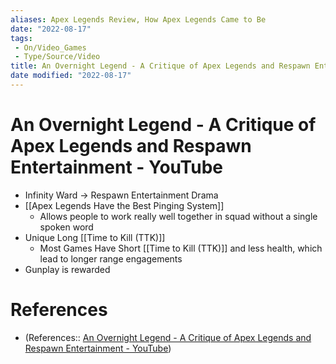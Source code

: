```yaml
---
aliases: Apex Legends Review, How Apex Legends Came to Be
date: "2022-08-17"
tags:
 - On/Video_Games
 - Type/Source/Video
title: An Overnight Legend - A Critique of Apex Legends and Respawn Entertainment - YouTube
date modified: "2022-08-17"
---
```


# An Overnight Legend - A Critique of Apex Legends and Respawn Entertainment - YouTube
- Infinity Ward -> Respawn Entertainment Drama
- [[Apex Legends Have the Best Pinging System]]
	- Allows people to work really well together in squad without a single spoken word
- Unique Long [[Time to Kill (TTK)]]
	- Most Games Have Short [[Time to Kill (TTK)]] and less health, which lead to longer range engagements
- Gunplay is rewarded

# References
- (References:: [An Overnight Legend - A Critique of Apex Legends and Respawn Entertainment - YouTube](https://www.youtube.com/watch?v=RPYd0cn1WT4))
